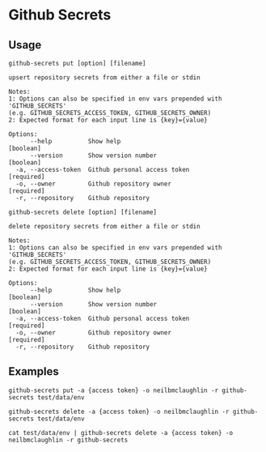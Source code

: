 # Github Secrets

## Usage

```
github-secrets put [option] [filename]

upsert repository secrets from either a file or stdin

Notes:
1: Options can also be specified in env vars prepended with 'GITHUB_SECRETS'
(e.g. GITHUB_SECRETS_ACCESS_TOKEN, GITHUB_SECRETS_OWNER)
2: Expected format for each input line is {key}={value}

Options:
      --help          Show help                                        [boolean]
      --version       Show version number                              [boolean]
  -a, --access-token  Github personal access token                    [required]
  -o, --owner         Github repository owner                         [required]
  -r, --repository    Github repository
```

```
github-secrets delete [option] [filename]

delete repository secrets from either a file or stdin

Notes:
1: Options can also be specified in env vars prepended with 'GITHUB_SECRETS'
(e.g. GITHUB_SECRETS_ACCESS_TOKEN, GITHUB_SECRETS_OWNER)
2: Expected format for each input line is {key}={value}

Options:
      --help          Show help                                        [boolean]
      --version       Show version number                              [boolean]
  -a, --access-token  Github personal access token                    [required]
  -o, --owner         Github repository owner                         [required]
  -r, --repository    Github repository
```

## Examples

`github-secrets put -a {access token} -o neilbmclaughlin -r github-secrets test/data/env`

`github-secrets delete -a {access token} -o neilbmclaughlin -r github-secrets test/data/env`

`cat test/data/env | github-secrets delete -a {access token} -o neilbmclaughlin -r github-secrets`

